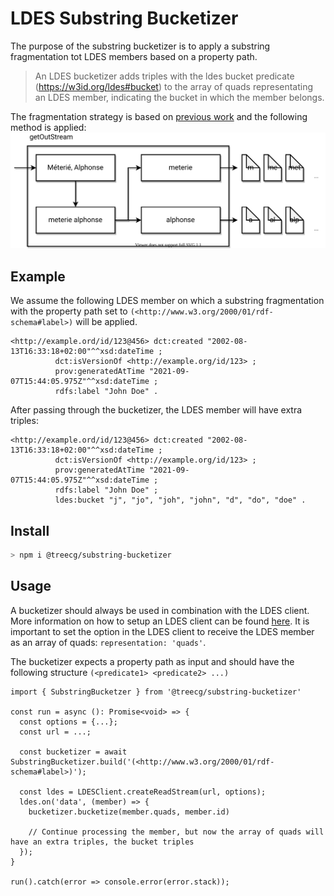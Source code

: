 # LDES Substring Bucketizer

The purpose of the substring bucketizer is to apply a substring fragmentation tot LDES members based on a property path.

> An LDES bucketizer adds triples with the ldes bucket predicate (https://w3id.org/ldes#bucket) to the array of quads representating an LDES member, indicating the bucket in which the member belongs.

The fragmentation strategy is based on [previous work](https://github.com/TREEcg/substring_fragmenter) and the following method is applied:
![Fragmentation Strategy](https://raw.githubusercontent.com/TREEcg/substring_fragmenter/main/img/files.svg)

## Example

We assume the following LDES member on which a substring fragmentation with the property path set to `(<http://www.w3.org/2000/01/rdf-schema#label>)` will be applied.

```ttl
<http://example.ord/id/123@456> dct:created "2002-08-13T16:33:18+02:00"^^xsd:dateTime ;
          dct:isVersionOf <http://example.org/id/123> ;
          prov:generatedAtTime "2021-09-07T15:44:05.975Z"^^xsd:dateTime ;
          rdfs:label "John Doe" .
```

After passing through the bucketizer, the LDES member will have extra triples:
```ttl
<http://example.ord/id/123@456> dct:created "2002-08-13T16:33:18+02:00"^^xsd:dateTime ;
          dct:isVersionOf <http://example.org/id/123> ;
          prov:generatedAtTime "2021-09-07T15:44:05.975Z"^^xsd:dateTime ;
          rdfs:label "John Doe" ;
          ldes:bucket "j", "jo", "joh", "john", "d", "do", "doe" .
```


## Install

```bash
> npm i @treecg/substring-bucketizer
```

## Usage

A bucketizer should always be used in combination with the LDES client. More information on how to setup an LDES client can be found [here](https://github.com/TREEcg/event-stream-client/tree/main/packages/actor-init-ldes-client). It is important to set the option in the LDES client to receive the LDES member as an array of quads: `representation: 'quads'`.

The bucketizer expects a property path as input and should have the following structure `(<predicate1> <predicate2> ...)`

```
import { SubstringBucketzer } from '@treecg/substring-bucketizer'

const run = async (): Promise<void> => {
  const options = {...};
  const url = ...;

  const bucketizer = await SubstringBucketizer.build('(<http://www.w3.org/2000/01/rdf-schema#label>)');

  const ldes = LDESClient.createReadStream(url, options);
  ldes.on('data', (member) => {
    bucketizer.bucketize(member.quads, member.id)

    // Continue processing the member, but now the array of quads will have an extra triples, the bucket triples
  });
}

run().catch(error => console.error(error.stack));
```
